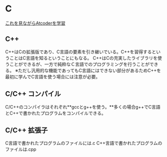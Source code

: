 # C

[これを見ながらAtcoderを学習](ocalhost:3000)

## C++

C++はCの拡張版であり、C言語の要素を引き継いでいる。C++を習得するということはC言語を知るということにもなる。
C++はCの充実したライブラリを使うことができるが、一方で純粋なＣ言語でのプログラミングを行うことができる。
※ただし汎用的な機能であってもC言語にはできない部分があるためC++を最初に学んでC言語を使う場合には注意が必要。

## C/C++ コンパイル

C/C++のコンパイラはそれぞれ**gccとg++を使う。**多くの場合g++でC言語とC++で書かれたプログラムをコンパイルできる。

## C/C++ 拡張子

C言語で書かれたプログラムのファイルには.c
C++言語で書かれたプログラムのファイルは.cpp
